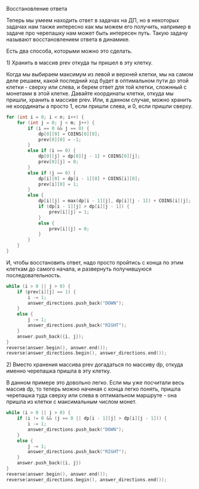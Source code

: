 Восстановление ответа

Теперь мы умеем находить ответ в задачах на ДП, но в некоторых задачах
нам также интересно как мы можем его получить, например в задаче про
черепашку нам может быть интересен путь. Такую задачу называют
восстановлением ответа в динамике.

Есть два способа, которыми можно это сделать.

1\) Хранить в массив prev откуда ты пришел в эту клетку.

Когда мы выбираем максимум из левой и верхней клетки, мы на самом деле
решаем, какой последний ход будет в оптимальном пути до этой клетки -
сверху или слева, и берем ответ для той клетки, сложнный с монетами в
этой клетке. Давайте координаты клетки, откуда мы пришли, хранить в
массиве prev. Или, в данном случае, можно хранить не координаты а
просто 1, если пришли слева, и 0, если пришли сверху.

``` C++ numberLines
for (int i = 0; i < n; i++) {
    for (int j = 0; j < m; j++) {
        if (i == 0 && j == 0) {
            dp[0][0] = COINS[0][0];
            prev[0][0] = -1;
        }
        else if (i == 0) {
            dp[0][j] = dp[0][j - 1] + COINS[0][j];
            prev[0][j] = 0;
        }
        else if (j == 0) {
            dp[i][0] = dp[i - 1][0] + COINS[i][0];
            prev[i][0] = 1;
        }
        else {
            dp[i][j] = max(dp[i - 1][j], dp[i][j - 1]) + COINS[i][j];
            if (dp[i - 1][j] > dp[i][j - 1]) {
                prev[i][j] = 1;
            }
            else {
                prev[i][j] = 0;
            }
        }
    }
}
```

И, чтобы восстановить ответ, надо просто пройтись с конца по этим
клеткам до самого начала, и развернуть получившуюся
последовательность.

``` C++ numberLines
while (i > 0 || j > 0) {
    if (prev[i][j] == 1) {
        i -= 1;
        answer_directions.push_back("DOWN");
    }
    else {
        j -= 1;
        answer_directions.push_back("RIGHT");
    }
    answer.push_back({i, j});
}
reverse(answer.begin(), answer.end());
reverse(answer_directions.begin(), answer_directions.end());
```

2\) Вместо хранения массива prev догадаться по массиву dp, откуда именно
черепашка пришла в эту клетку.

В данном примере это довольно легко. Если мы уже посчитали весь массив
dp, то теперь можно начиная с конца легко понять, пришла черепашка туда
сверху или слева в оптимальном маршруте - она пришла из клетки с
максимальным числом монет.

``` C++ numberLines
while (i > 0 || j > 0) {
    if (i != 0 && (j == 0 || dp[i - 1][j] > dp[i][j - 1])) {
        i -= 1;
        answer_directions.push_back("DOWN");
    }
    else {
        j -= 1;
        answer_directions.push_back("RIGHT");
    }
    answer.push_back({i, j})
}
reverse(answer.begin(), answer.end());
reverse(answer_directions.begin(), answer_directions.end());
```